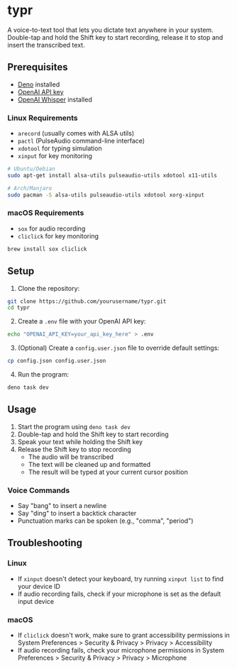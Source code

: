 # typr

A voice-to-text tool that lets you dictate text anywhere in your system. Double-tap and hold the Shift key to start recording, release it to stop and insert the transcribed text.

## Prerequisites

- [Deno](https://deno.land/) installed
- [OpenAI API key](https://platform.openai.com/api-keys)
- [OpenAI Whisper](https://github.com/openai/whisper) installed

### Linux Requirements
- `arecord` (usually comes with ALSA utils)
- `pactl` (PulseAudio command-line interface)
- `xdotool` for typing simulation
- `xinput` for key monitoring

```bash
# Ubuntu/Debian
sudo apt-get install alsa-utils pulseaudio-utils xdotool x11-utils

# Arch/Manjaro
sudo pacman -S alsa-utils pulseaudio-utils xdotool xorg-xinput
```

### macOS Requirements
- `sox` for audio recording
- `cliclick` for key monitoring

```bash
brew install sox cliclick
```

## Setup

1. Clone the repository:
```bash
git clone https://github.com/yourusername/typr.git
cd typr
```

2. Create a `.env` file with your OpenAI API key:
```bash
echo "OPENAI_API_KEY=your_api_key_here" > .env
```

3. (Optional) Create a `config.user.json` file to override default settings:
```bash
cp config.json config.user.json
```

4. Run the program:
```bash
deno task dev
```

## Usage

1. Start the program using `deno task dev`
2. Double-tap and hold the Shift key to start recording
3. Speak your text while holding the Shift key
4. Release the Shift key to stop recording
   - The audio will be transcribed
   - The text will be cleaned up and formatted
   - The result will be typed at your current cursor position

### Voice Commands
- Say "bang" to insert a newline
- Say "ding" to insert a backtick character
- Punctuation marks can be spoken (e.g., "comma", "period")

## Troubleshooting

### Linux
- If `xinput` doesn't detect your keyboard, try running `xinput list` to find your device ID
- If audio recording fails, check if your microphone is set as the default input device

### macOS
- If `cliclick` doesn't work, make sure to grant accessibility permissions in System Preferences > Security & Privacy > Privacy > Accessibility
- If audio recording fails, check your microphone permissions in System Preferences > Security & Privacy > Privacy > Microphone
